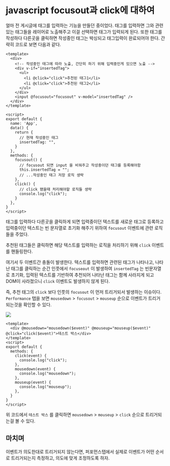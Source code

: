 # javascript focusout과 click에 대하여

얼마 전 게시글에 태그를 입력하는 기능을 만들던 중이었다. 태그를 입력하면 그와 관련있는 태그들을 레이어로 노출해주고 이걸 선택하면 태그가 입력되게 된다. 또한 태그를 작성하다 다른곳을 클릭하면 작성중인 태그는 박싱되고 태그입력이 완료되어야 한다. 간략히 코드로 보면 다음과 같다.

```vue
<template>
  <div>
    <!-- 작성중인 태그에 따라 노출, 간단히 하기 위해 입력중인게 있으면 노출 -->
    <div v-if="insertedTag">
      <ul>
        <li @click="click">추천된 태그1</li>
        <li @click="click">추천된 태그2</li>
      </ul>
    </div>
    <input @focusout="focusout" v-model="insertedTag" />
  </div>
</template>

<script>
export default {
  name: 'App',
  data() {
    return {
      // 현재 작성중인 태그
      insertedTag: "",
    }
  },
  methods: {
    focusout() {
      // focusout 되면 input 을 비워주고 작성중이던 태그를 등록해야함
      this.insertedTag = "";
      // ...작성중인 태그 저장 로직 생략
    },
    click() {
      // click 됐을때 처리해야할 로직들 생략
      console.log("click");
    }
  },
}
</script>
```
태그를 입력하다 다른곳을 클릭하게 되면 입력중이던 텍스트를 새로운 태그로 등록하고 입력중이던 텍스트는 빈 문자열로 초기화 해주기 위하여 `focusout` 이벤트에 관련 로직들을 주었다.

추천된 태그들은 클릭하면 해당 텍스트를 입력하는 로직을 처리하기 위해 `click` 이벤트를 핸들링한다.

여기서 두 이벤트간 충돌이 발생한다. 텍스트를 입력하면 관련된 태그가 나타나고, 나타난 태그를 클릭하는 순간 인풋에서 `focuseout` 이 발생하여
`insertedTag` 는 빈문자열로 초기화, 입력된 텍스트를 기반하여 추천되어 나타난 태그는 함께 사라지게 되고 DOM이 사라졌으니 `click` 이벤트도 발생하지 않게 된다.

즉, 추천 태그의 `click` 보다 인풋의 `focusout` 이 먼저 트리거되서 발생하는 이슈이다. `Performance` 탭을 보면 `mousedown` > `focusout` > `mouseup` 순으로 이벤트가 트리거 되는것을 확인할 수 있다.

![](https://user-images.githubusercontent.com/16642635/83576804-8505f580-a56d-11ea-9e65-2e2af4c72ae0.png)

```vue
<template>
  <div @mousedown="mousedown($event)" @mouseup="mouseup($event)" @click="click($event)">테스트 박스</div>
</template>
<script>
export default {
  methods: {
    click(event) {
      console.log("click");
    },
    mousedown(event) {
      console.log("mousedown");
    },
    mouseup(event) {
      console.log("mouseup");
    },
  }
}
</script>
```

위 코드에서 `테스트 박스` 를 클릭하면 `mousedown` > `mouseup` > `click` 순으로 트리거되는걸 볼 수 있다.

## 마치며
이벤트가 의도한대로 트리거되지 않는다면, 퍼포먼스탭에서 실제로 이벤트가 어떤 순서로 트리거되는지 측정하고, 의도에 맞게 조정하도록 하자.
